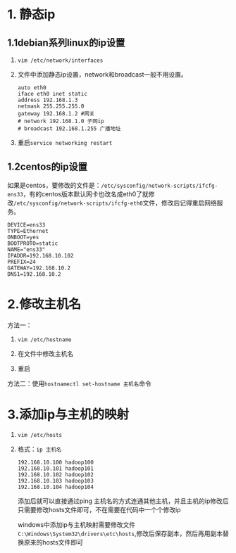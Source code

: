 # 1. 静态ip

## 1.1debian系列linux的ip设置

1. `vim /etc/network/interfaces`

2. 文件中添加静态ip设置，network和broadcast一般不用设置。

    ```properties
    auto eth0
    iface eth0 inet static
    address 192.168.1.3
    netmask 255.255.255.0 
    gateway 192.168.1.2 #网关
    # network 192.168.1.0 子网ip
    # broadcast 192.168.1.255 广播地址
    ```

3. 重启`service networking restart`

## 1.2centos的ip设置

如果是centos，要修改的文件是：`/etc/sysconfig/network-scripts/ifcfg-ens33`，有的centos版本默认网卡也改名成eth0了就修改`/etc/sysconfig/network-scripts/ifcfg-eth0`文件，修改后记得重启网络服务。

```properties
DEVICE=ens33
TYPE=Ethernet
ONBOOT=yes
BOOTPROTO=static
NAME="ens33"
IPADDR=192.168.10.102
PREFIX=24
GATEWAY=192.168.10.2
DNS1=192.168.10.2
```



# 2.修改主机名

方法一：

1. `vim /etc/hostname`

2. 在文件中修改主机名
3. 重启

方法二：使用`hostnamectl set-hostname 主机名`命令

# 3.添加ip与主机的映射

1. `vim /etc/hosts`

2. 格式：`ip 主机名`

    ```
    192.168.10.100 hadoop100
    192.168.10.101 hadoop101
    192.168.10.102 hadoop102
    192.168.10.103 hadoop103
    192.168.10.104 hadoop104
    ```

    添加后就可以直接通过ping 主机名的方式连通其他主机，并且主机的ip修改后只需要修改hosts文件即可，不在需要在代码中一个个修改ip
    
    windows中添加ip与主机映射需要修改文件`C:\Windows\System32\drivers\etc\hosts`,修改后保存副本，然后再用副本替换原来的hosts文件即可

